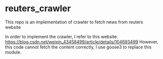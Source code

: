 # reuters_crawler
This repo is an implementation of crawler to fetch news from reuters website

In order to implement the crawler, I refer to this website: https://blog.csdn.net/weixin_43458499/article/details/104693499
However, this code cannot fetch the content correctly, I use goose3 to replace this module.
